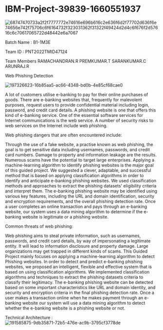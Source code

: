 # IBM-Project-39839-1660551937

![68747470733a2f2f7777772e74616e696b616c2e636f6d2f77702d636f6e74656e742f75706c6f6164732f323031362f31322f49424d2d4c6f676f2d57616c6c70617065722d48442e6a7067](https://user-images.githubusercontent.com/116282481/202834920-ca3e3e49-0662-4b8a-a404-ea098d34b598.jpg)


Batch Name : B1-1M3E

Team ID : PNT2022TMID47124

Team Members
RAMACHANDRAN.R
PREMKUMAR.T
SARANKUMAR.C
ARUNRAJ.R

Web Phishing Detection

![197326623-16b85aa5-ac66-4348-bd0b-4e85cf68cae0](https://user-images.githubusercontent.com/116282481/202834714-6077bc39-cbd5-4257-89c2-51e9024fa3a2.jpg)

A lot of customers utilise e-banking to pay for their online purchases of goods. There are e-banking websites that, frequently for malevolent purposes, request users to provide confidential material including login, password, and credit card details. A phishing website is one that offers this kind of e-banking service. One of the essential software services for Internet communications is the web service. A number of security risks to web services on the Internet include web phishing.

Web phishing dangers that are often encountered include:

Through the use of a fake website, a practise known as web phishing, the goal is to get sensitive data including usernames, passwords, and credit card numbers. Damage to property and information leakage are the results. Numerous scams have the potential to target large enterprises.
Applying a machine-learning algorithm to identify phishing websites is the major goal of this guided project.
We suggested a clever, adaptable, and successful method that is based on applying classification algorithms in order to identify and anticipate e-banking phishing websites. We used classification methods and approaches to extract the phishing datasets' eligibility criteria and interpret them.
The e-banking phishing website may be identified using various key features, including the URL and domain identification, security and encryption requirements, and the overall phishing detection rate. Once a user completes an online transaction and pays through an e-banking website, our system uses a data mining algorithm to determine if the e-banking website is legitimate or a phishing website.


Common threats of web phishing:

Web phishing aims to steal private information, such as usernames, passwords, and credit card details, by way of impersonating a legitimate entity.
It will lead to information disclosure and property damage.
Large organizations may get trapped in different kinds of scams.
This Guided Project mainly focuses on applying a machine-learning algorithm to detect Phishing websites.
In order to detect and predict e-banking phishing websites, we proposed an intelligent, flexible and effective system that is based on using classification algorithms. We implemented classification algorithms and techniques to extract the phishing datasets criteria to classify their legitimacy. The e-banking phishing website can be detected based on some important characteristics like URL and domain identity, and security and encryption criteria in the final phishing detection rate. Once a user makes a transaction online when he makes payment through an e-banking website our system will use a data mining algorithm to detect whether the e-banking website is a phishing website or not.


Technical Architecture : 
![191585875-9db35871-72b5-476e-ac9b-3795cf3778de](https://user-images.githubusercontent.com/116282481/202835050-57fc2b2e-769b-4e4a-9c71-9c67f9ab2aba.png)

